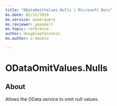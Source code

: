 ```yaml
---
title: "ODataOmitValues.Nulls | Microsoft Docs"
ms.date: 02/12/2019
ms.service: powerquery
ms.reviewer: gepopell
ms.topic: reference
author: dougklopfenstein
ms.author: v-douklo

---
```

# ODataOmitValues.Nulls
  
## About  

Allows the OData service to omit null values.


